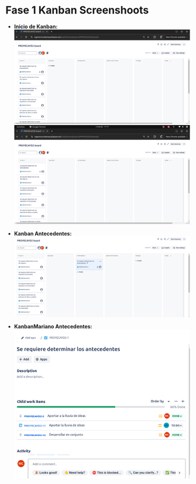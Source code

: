 # Fase 1 Kanban Screenshoots
- **Inicio de Kanban:**
  ![Kanban-1](../Fase-1-Screenshot/KanbanInicio.png)
  ![Kanban-2](../Fase-1-Screenshot/KanbanInicio2.png)
  
- **Kanban Antecedentes:**
  ![Kanban-1](../Fase-1-Screenshot/KanbanAntecedentes.png)

- **KanbanMariano Antecedentes:**
  ![Kanban-1](../Fase-1-Screenshot/MarianoKanbanAntecedentes.png)
